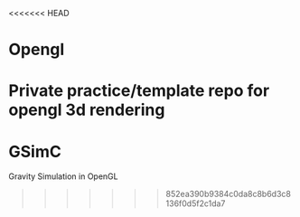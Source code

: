 <<<<<<< HEAD
# Opengl
 Private practice/template repo for opengl 3d rendering
=======
# GSimC
Gravity Simulation in OpenGL
>>>>>>> 852ea390b9384c0da8c8b6d3c8136f0d5f2c1da7
